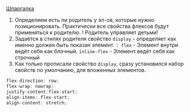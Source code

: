 [Шпаргалка](https://tpverstak.ru/flex-cheatsheet/)
1. Определяем есть ли родитель у эл-ов, которые нужно позиционировать.
    Практически все свойства флексов будут применяться к родителю.
    ! Родитель управляет детьми!
2. Задаётся в стилях родителя свойство  `display` - определяет как именно должен быть показан элемент.
   `: flex` - Элемент внутри ведёт себя как блочный.
   `inline-flex` - Элемент ведёт себя как строчный
3. Как только прописали свойство `display`, сразу установился набор свойств по умолчанию, для вложенных элементов.
```js
flex-direction: row;
flex-wrap: nowrap;
justify-content:flex-start;
align-items: flex-start;
align-content: stretch;
```